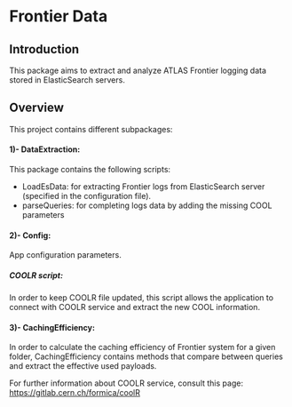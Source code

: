 # Frontier Data

## Introduction
This package aims to extract and analyze ATLAS Frontier logging data stored in ElasticSearch servers. 

## Overview
This project contains different subpackages:

#### 1)- DataExtraction:
This package contains the following scripts:
- LoadEsData: for extracting Frontier logs from ElasticSearch server (specified in the configuration file).
- parseQueries: for completing logs data by adding the missing COOL parameters 


#### 2)- Config:
App configuration parameters.

##### COOLR script:
In order to keep COOLR file updated, this script allows the application to connect with COOLR service and extract the new COOL information.

#### 3)- CachingEfficiency:
In order to calculate the caching efficiency of Frontier system for a given folder, CachingEfficiency contains methods that compare between queries and extract the effective used payloads.

For further information about COOLR service, consult this page: https://gitlab.cern.ch/formica/coolR









